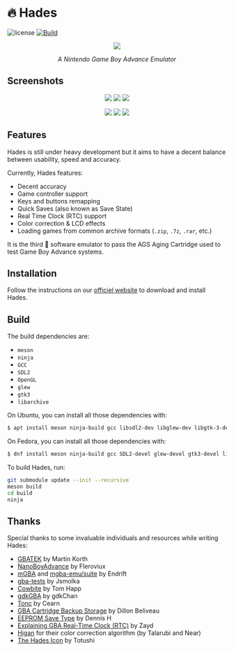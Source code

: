 # 🔥 Hades

![license](https://img.shields.io/github/license/hades-emu/hades)
[![Build](https://github.com/hades-emu/hades/actions/workflows/build.yml/badge.svg)](https://github.com/hades-emu/hades/actions/workflows/build.yml)

<p align="center"><a href="https://hades-emu.org/"><img src="https://i.imgur.com/4OrVpX2.png"></a></p>
<p align="center"><i>A Nintendo Game Boy Advance Emulator</i></p>

## Screenshots

<p align="center">
  <img src="https://i.imgur.com/29JPzmU.png">
  <img src="https://i.imgur.com/kyEfEam.png">
  <img src="https://i.imgur.com/c84TjGW.png">
</p>
<p align="center">
  <img src="https://i.imgur.com/WGCHWJv.png">
  <img src="https://i.imgur.com/0LMmkRD.png">
  <img src="https://i.imgur.com/pbdR5AN.png">
</p>

## Features

Hades is still under heavy development but it aims to have a decent balance between usability, speed and accuracy.

Currently, Hades features:
  - Decent accuracy
  - Game controller support
  - Keys and buttons remapping
  - Quick Saves (also known as Save State)
  - Real Time Clock (RTC) support
  - Color correction & LCD effects
  - Loading games from common archive formats (`.zip`, `.7z`, `.rar`, etc.)

It is the third 🥉 software emulator to pass the AGS Aging Cartridge used to test Game Boy Advance systems.

## Installation

Follow the instructions on our [officiel website](https://hades-emu.org/download) to download and install Hades.

## Build

The build dependencies are:

  - `meson`
  - `ninja`
  - `GCC`
  - `SDL2`
  - `OpenGL`
  - `glew`
  - `gtk3`
  - `libarchive`

On Ubuntu, you can install all those dependencies with:

```bash
$ apt install meson ninja-build gcc libsdl2-dev libglew-dev libgtk-3-dev libarchive-dev
```

On Fedora, you can install all those dependencies with:

```bash
$ dnf install meson ninja-build gcc SDL2-devel glew-devel gtk3-devel libarchive-devel
```

To build Hades, run:

```bash
git submodule update --init --recursive
meson build
cd build
ninja
```

## Thanks

Special thanks to some invaluable individuals and resources while writing Hades:

  - [GBATEK](https://problemkaputt.de/gbatek.htm) by Martin Korth
  - [NanoBoyAdvance](https://github.com/fleroviux/NanoBoyAdvance/) by Fleroviux
  - [mGBA](https://mgba.io/) and [mgba-emu/suite](https://github.com/mgba-emu/suite) by Endrift
  - [gba-tests](https://github.com/jsmolka/gba-tests) by Jsmolka
  - [Cowbite](https://www.cs.rit.edu/~tjh8300/CowBite/CowBiteSpec.htm) by Tom Happ
  - [gdkGBA](https://github.com/gdkchan/gdkGBA/) by gdkChan
  - [Tonc](https://www.coranac.com/tonc/text/toc.htm) by Cearn
  - [GBA Cartridge Backup Storage](https://dillonbeliveau.com/2020/06/05/GBA-FLASH.html) by Dillon Beliveau
  - [EEPROM Save Type](https://densinh.github.io/DenSinH/emulation/2021/02/01/gba-eeprom.html) by Dennis H
  - [Explaining GBA Real-Time Clock (RTC)](https://beanmachine.alt.icu/post/rtc/) by Zayd
  - [Higan](https://near.sh/articles/video/color-emulation) for their color correction algorithm (by Talarubi and Near)
  - [The Hades Icon](https://totushi.com/) by Totushi

